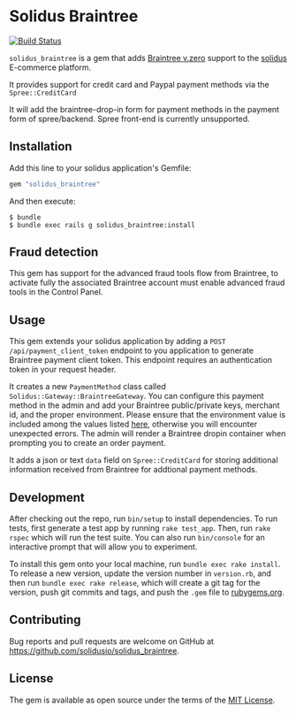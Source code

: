 # Solidus Braintree

[![Build Status](https://travis-ci.org/solidusio/solidus_braintree.svg?branch=master)](https://travis-ci.org/solidusio/solidus_braintree)

`solidus_braintree` is a gem that adds [Braintree v.zero](https://www.braintreepayments.com/v-zero) support to the [solidus](http://solidus.io/) E-commerce platform.

It provides support for credit card and Paypal payment methods via the `Spree::CreditCard`

It will add the braintree-drop-in form for payment methods in the payment form of spree/backend. Spree front-end is currently unsupported.

## Installation

Add this line to your solidus application's Gemfile:

```ruby
gem "solidus_braintree"
```

And then execute:

    $ bundle
    $ bundle exec rails g solidus_braintree:install


## Fraud detection

This gem has support for the advanced fraud tools flow from Braintree, to activate
fully the associated Braintree account must enable advanced fraud tools in the
Control Panel.

## Usage

This gem extends your solidus application by adding a `POST /api/payment_client_token` endpoint to you application to generate Braintree payment client token. This endpoint requires an authentication token in your request header.

It creates a new `PaymentMethod` class called `Solidus::Gateway::BraintreeGateway`. You can configure this payment method in the admin and add your Braintree public/private keys, merchant id, and the proper environment. Please ensure that the environment value is included among the values listed [here](https://github.com/braintree/braintree_ruby/blob/7660ae6f6d228acee8eaedd1830afafbaf91820f/lib/braintree/configuration.rb#L235), otherwise you will encounter unexpected errors. The admin will render a Braintree dropin container when prompting you to create an order payment.

It adds a json or text `data` field on `Spree::CreditCard` for storing additional information received from Braintree for addtional payment methods.

## Development

After checking out the repo, run `bin/setup` to install dependencies. To run tests, first generate a test app by running `rake test_app`. Then, run `rake rspec` which will run the test suite. You can also run `bin/console` for an interactive prompt that will allow you to experiment.

To install this gem onto your local machine, run `bundle exec rake install`. To release a new version, update the version number in `version.rb`, and then run `bundle exec rake release`, which will create a git tag for the version, push git commits and tags, and push the `.gem` file to [rubygems.org](https://rubygems.org).

## Contributing

Bug reports and pull requests are welcome on GitHub at https://github.com/solidusio/solidus_braintree.

## License

The gem is available as open source under the terms of the [MIT License](http://opensource.org/licenses/MIT).

